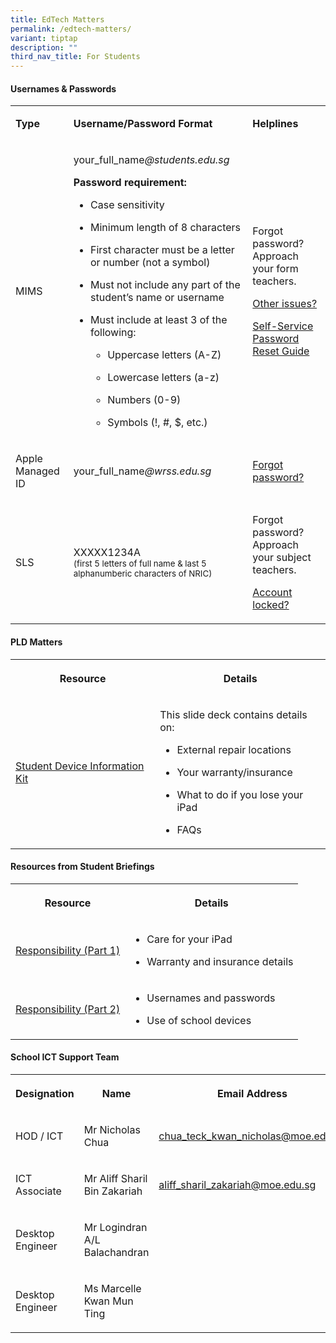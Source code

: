 ```yaml
---
title: EdTech Matters
permalink: /edtech-matters/
variant: tiptap
description: ""
third_nav_title: For Students
---
```

<h4>Usernames &amp; Passwords</h4>
<table style="minWidth: 75px">
<colgroup>
<col>
<col>
<col>
</colgroup>
<tbody>
<tr>
<td rowspan="1" colspan="1">
<p><strong>Type</strong>
</p>
</td>
<td rowspan="1" colspan="1">
<p><strong>Username/Password Format</strong>
</p>
</td>
<td rowspan="1" colspan="1">
<p><strong>Helplines</strong>
</p>
</td>
</tr>
<tr>
<td rowspan="1" colspan="1">
<p>MIMS</p>
</td>
<td rowspan="1" colspan="1">
<p>your_full_name<em>@students.edu.sg</em>
</p>
<p></p>
<p><strong>Password requirement:</strong>
</p>
<ul data-tight="true" class="tight">
<li>
<p>Case sensitivity</p>
</li>
<li>
<p>Minimum length of 8 characters</p>
</li>
<li>
<p>First character must be a letter or number (not a symbol)</p>
</li>
<li>
<p>Must not include any part of the student’s name or username</p>
</li>
<li>
<p>Must include at least 3 of the following:</p>
<ul data-tight="true" class="tight">
<li>
<p>Uppercase letters (A-Z)</p>
</li>
<li>
<p>Lowercase letters (a-z)</p>
</li>
<li>
<p>Numbers (0-9)</p>
</li>
<li>
<p>Symbols (!, #, $, etc.)</p>
</li>
</ul>
</li>
</ul>
</td>
<td rowspan="1" colspan="1">
<p>Forgot password? Approach your form teachers.</p>
<p><a href="mailto:chua_teck_kwan_nicholas@moe.edu.sg" rel="noopener nofollow" target="_blank">Other issues?</a>
</p>
<p><a href="/files/EdTech/MIMS_SSPR_Guide.pdf" rel="noopener nofollow" target="_blank">Self-Service Password Reset Guide</a>
</p>
</td>
</tr>
<tr>
<td rowspan="1" colspan="1">
<p>Apple Managed ID</p>
</td>
<td rowspan="1" colspan="1">
<p>your_full_name<em>@wrss.edu.sg</em>
</p>
</td>
<td rowspan="1" colspan="1">
<p><a href="mailto:chua_teck_kwan_nicholas@moe.edu.sg" rel="noopener nofollow" target="_blank">Forgot password?</a>
</p>
</td>
</tr>
<tr>
<td rowspan="1" colspan="1">
<p>SLS</p>
</td>
<td rowspan="1" colspan="1">
<p>XXXXX1234A
<br><sub>(first 5 letters of full name &amp; last 5 alphanumberic characters of NRIC)</sub>
</p>
</td>
<td rowspan="1" colspan="1">
<p>Forgot password? Approach your subject teachers.</p>
<p><a href="mailto:chua_teck_kwan_nicholas@moe.edu.sg" rel="noopener nofollow" target="_blank">Account locked?</a>
</p>
</td>
</tr>
</tbody>
</table>
<p></p>
<h4>PLD Matters</h4>
<table style="minWidth: 75px">
<colgroup>
<col>
<col>
<col>
</colgroup>
<tbody>
<tr>
<th rowspan="1" colspan="1">
<p>Resource</p>
</th>
<th rowspan="1" colspan="2">
<p>Details</p>
</th>
</tr>
<tr>
<td rowspan="1" colspan="1">
<p><a href="/files/EdTech/DR4___Student_Device_Information_Kit_2025.pdf" rel="noopener nofollow" target="_blank">Student Device Information Kit</a>
</p>
</td>
<td rowspan="1" colspan="2">
<p>This slide deck contains details on:</p>
<ul data-tight="true" class="tight">
<li>
<p>External repair locations</p>
</li>
<li>
<p>Your warranty/insurance</p>
</li>
<li>
<p>What to do if you lose your iPad</p>
</li>
<li>
<p>FAQs</p>
</li>
</ul>
</td>
</tr>
</tbody>
</table>
<p></p>
<h4>Resources from Student Briefings</h4>
<table style="minWidth: 75px">
<colgroup>
<col>
<col>
<col>
</colgroup>
<tbody>
<tr>
<th rowspan="1" colspan="1">
<p>Resource</p>
</th>
<th rowspan="1" colspan="2">
<p>Details</p>
</th>
</tr>
<tr>
<td rowspan="1" colspan="1">
<p><a href="/files/EdTech/Responsibility___Part_1.pdf" rel="noopener nofollow" target="_blank">Responsibility (Part 1)</a>
</p>
</td>
<td rowspan="1" colspan="2">
<ul data-tight="true" class="tight">
<li>
<p>Care for your iPad</p>
</li>
<li>
<p>Warranty and insurance details</p>
</li>
</ul>
</td>
</tr>
<tr>
<td rowspan="1" colspan="1">
<p><a href="/files/EdTech/Responsibility___Part_2.pdf" rel="noopener nofollow" target="_blank">Responsibility (Part 2)</a>
</p>
</td>
<td rowspan="1" colspan="2">
<ul data-tight="true" class="tight">
<li>
<p>Usernames and passwords</p>
</li>
<li>
<p>Use of school devices</p>
</li>
</ul>
</td>
</tr>
</tbody>
</table>
<p></p>
<h4>School ICT Support Team</h4>
<table style="minWidth: 75px">
<colgroup>
<col>
<col>
<col>
</colgroup>
<tbody>
<tr>
<th rowspan="1" colspan="1">
<p>Designation</p>
</th>
<th rowspan="1" colspan="1">
<p>Name</p>
</th>
<th rowspan="1" colspan="1">
<p>Email Address</p>
</th>
</tr>
<tr>
<td rowspan="1" colspan="1">
<p>HOD / ICT</p>
</td>
<td rowspan="1" colspan="1">
<p>Mr Nicholas Chua</p>
</td>
<td rowspan="1" colspan="1">
<p><a href="mailto:chua_teck_kwan_nicholas@moe.edu.sg" rel="noopener noreferrer nofollow" target="_blank">chua_teck_kwan_nicholas@moe.edu.sg</a>
</p>
</td>
</tr>
<tr>
<td rowspan="1" colspan="1">
<p>ICT Associate</p>
</td>
<td rowspan="1" colspan="1">
<p>Mr Aliff Sharil Bin Zakariah</p>
</td>
<td rowspan="1" colspan="1">
<p><a href="mailto:aliff_sharil_zakariah@moe.edu.sg" rel="noopener nofollow" target="_blank">aliff_sharil_zakariah@moe.edu.sg </a>
</p>
</td>
</tr>
<tr>
<td rowspan="1" colspan="1">
<p>Desktop Engineer</p>
</td>
<td rowspan="1" colspan="1">
<p>Mr Logindran A/L Balachandran</p>
</td>
<td rowspan="1" colspan="1">
<p></p>
</td>
</tr>
<tr>
<td rowspan="1" colspan="1">
<p>Desktop Engineer</p>
</td>
<td rowspan="1" colspan="1">
<p>Ms Marcelle Kwan Mun Ting</p>
</td>
<td rowspan="1" colspan="1">
<p></p>
</td>
</tr>
</tbody>
</table>
<p></p>